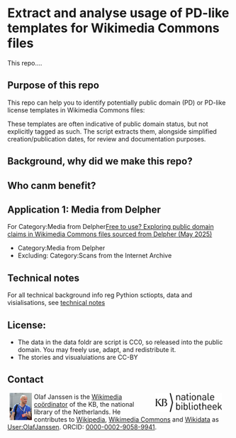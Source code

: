 # Extract and analyse usage of PD-like templates for Wikimedia Commons files

This repo....


## Purpose of this repo
This repo can help you to  identify potentially public domain (PD) or PD-like license templates
in Wikimedia Commons files:

These templates are often indicative of public domain status, but not explicitly
tagged as such. The script extracts them, alongside simplified creation/publication
dates, for review and documentation purposes.

## Background, why did we make this repo?

## Who canm benefit?

## Application 1: Media from Delpher
For Category:Media from Delpher[Free to use? Exploring public domain claims in Wikimedia Commons files sourced from Delpher (May 2025)](https://kbnlwikimedia.github.io/wikimedia-commons_copyright-templates/stories/Free%20to%20use%20-%20Exploring%20public%20domain%20claims%20in%20Wikimedia%20Commons%20files%20sourced%20from%20Delpher%20(May%202025).html)

* Category:Media from Delpher
* Excluding: Category:Scans from the Internet Archive


## Technical notes
For all technical background info reg Pythion sctiopts, data and visialisations, see [technical notes](technical-notes.html)

## License:
* The data in the data foldr are script is CC0, so released into the public domain. You may freely use, adapt, and redistribute it.
* The stories and visualuiations are CC-BY

## Contact
<img align="left" src="media/389px-Olaf_Janssen_at_GLAM_WIKI_Tel_Aviv_Conference_2018.JPG" width="50" hspace="5" alt="Portrait of Olaf Janssen in 2018."/>

<img src="media/kblogo.png" align="right" hspace="20" width="150" alt="Logo of the KB, the national library of the Netherlands"/>

Olaf Janssen is the [Wikimedia coördinator](https://www.kb.nl/over-ons/experts/olaf-janssen) of the KB, the national library of the Netherlands. He contributes to [Wikipedia](https://nl.wikipedia.org/wiki/Wikipedia:GLAM/Koninklijke_Bibliotheek_en_Nationaal_Archief), [Wikimedia Commons](https://commons.wikimedia.org/wiki/Commons:Koninklijke_Bibliotheek) and [Wikidata](https://www.wikidata.org/wiki/Wikidata:GLAM/Koninklijke_Bibliotheek_Nederland) as [User:OlafJanssen](https://commons.wikimedia.org/wiki/User:OlafJanssen). ORCID: [0000-0002-9058-9941](https://orcid.org/0000-0002-9058-9941).

